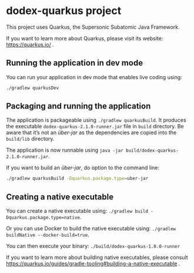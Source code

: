 # dodex-quarkus project

This project uses Quarkus, the Supersonic Subatomic Java Framework.

If you want to learn more about Quarkus, please visit its website: https://quarkus.io/ .

## Running the application in dev mode

You can run your application in dev mode that enables live coding using:

```bash
./gradlew quarkusDev
```

## Packaging and running the application

The application is packageable using `./gradlew quarkusBuild`.
It produces the executable `dodex-quarkus-2.1.0-runner.jar` file in `build` directory.
Be aware that it’s not an _über-jar_ as the dependencies are copied into the `build/lib` directory.

The application is now runnable using `java -jar build/dodex-quarkus-2.1.0-runner.jar`.

If you want to build an _über-jar_, do option to the command line:

```bash
./gradlew quarkusBuild -Dquarkus.package.type=uber-jar
```

## Creating a native executable

You can create a native executable using: `./gradlew build -Dquarkus.package.type=native`.

Or you can use Docker to build the native executable using: `./gradlew buildNative --docker-build=true`.

You can then execute your binary: `./build/dodex-quarkus-1.0.0-runner`

If you want to learn more about building native executables, please consult https://quarkus.io/guides/gradle-tooling#building-a-native-executable .
